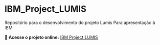 # IBM_Project_LUMIS
Repositório  para o desenvolvimento do projeto Lumis Para apresentação à IBM

🔗 **Acesse o projeto online:** [IBM Project LUMIS](https://guilhermezi.github.io/IBM_Project_LUMIS/)
